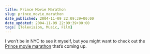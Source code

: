 ```yaml
---
title: Prince Movie Marathon
slug: prince_movie_marathon
date_published: 2004-11-09 22:09:39+00:00
date_updated: 2004-11-09 22:09:39+00:00
tags: [Television, Music, Film]
---
```

I won’t be in NYC to see it myself, but you might want to check out the [Prince movie marathon](http://www.npny.org/movie/) that’s coming up.
